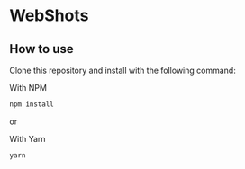 # WebShots

## How to use

Clone this repository and install with the following command:

With NPM

```bash
npm install 
```
or

With Yarn

```bash
yarn
```
